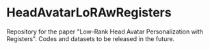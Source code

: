 # HeadAvatarLoRAwRegisters
Repository for the paper "Low-Rank Head Avatar Personalization with Registers". Codes and datasets to be released in the future.
